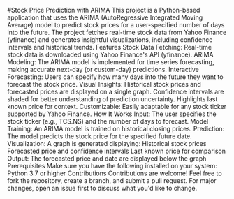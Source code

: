 #Stock Price Prediction with ARIMA
This project is a Python-based application that uses the ARIMA (AutoRegressive Integrated Moving Average) model to predict stock prices for a user-specified number of days into the future. The project fetches real-time stock data from Yahoo Finance (yfinance) and generates insightful visualizations, including confidence intervals and historical trends.
Features
Stock Data Fetching: Real-time stock data is downloaded using Yahoo Finance's API (yfinance).
ARIMA Modeling: The ARIMA model is implemented for time series forecasting, making accurate next-day (or custom-day) predictions.
Interactive Forecasting: Users can specify how many days into the future they want to forecast the stock price.
Visual Insights:
Historical stock prices and forecasted prices are displayed on a single graph.
Confidence intervals are shaded for better understanding of prediction uncertainty.
Highlights last known price for context.
Customizable: Easily adaptable for any stock ticker supported by Yahoo Finance.
How It Works
Input: The user specifies the stock ticker (e.g., TCS.NS) and the number of days to forecast.
Model Training: An ARIMA model is trained on historical closing prices.
Prediction: The model predicts the stock price for the specified future date.
Visualization: A graph is generated displaying:
Historical stock prices
Forecasted price and confidence intervals
Last known price for comparison
Output: The forecasted price and date are displayed below the graph
Prerequisites
Make sure you have the following installed on your system:
Python 3.7 or higher
Contributions
Contributions are welcome! Feel free to fork the repository, create a branch, and submit a pull request. For major changes, open an issue first to discuss what you'd like to change.
